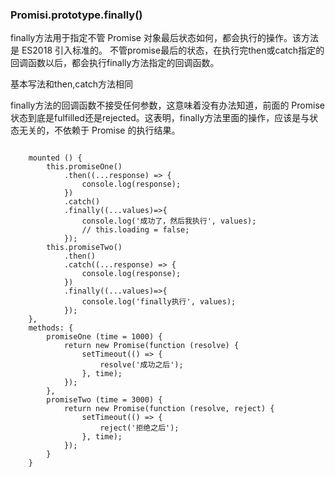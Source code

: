### Promisi.prototype.finally()


finally方法用于指定不管 Promise 对象最后状态如何，都会执行的操作。该方法是 ES2018 引入标准的。
不管promise最后的状态，在执行完then或catch指定的回调函数以后，都会执行finally方法指定的回调函数。

基本写法和then,catch方法相同

finally方法的回调函数不接受任何参数，这意味着没有办法知道，前面的 Promise 状态到底是fulfilled还是rejected。这表明，finally方法里面的操作，应该是与状态无关的，不依赖于 Promise 的执行结果。

```script

    mounted () {
        this.promiseOne()
            .then((...response) => {
                console.log(response);
            })
            .catch()
            .finally((...values)=>{
                console.log('成功了，然后我执行', values);
                // this.loading = false;
            });
        this.promiseTwo()
            .then()
            .catch((...response) => {
                console.log(response);
            })
            .finally((...values)=>{
                console.log('finally执行', values);
            });
    },
    methods: {
        promiseOne (time = 1000) {
            return new Promise(function (resolve) {
                setTimeout(() => {
                    resolve('成功之后');
                }, time);
            });
        },
        promiseTwo (time = 3000) {
            return new Promise(function (resolve, reject) {
                setTimeout(() => {
                    reject('拒绝之后');
                }, time);
            });
        }
    }

```